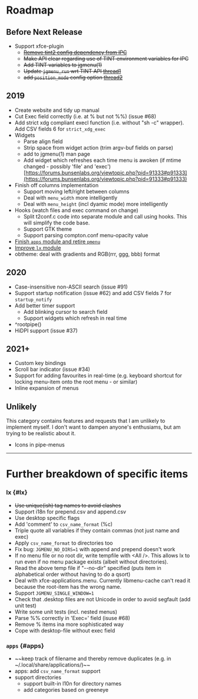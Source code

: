 # Roadmap

## Before Next Release

- Support xfce-plugin
   * ~~[Remove tint2 config dependency from IPC](https://forums.bunsenlabs.org/viewtopic.php?pid=88867#p88867)~~
   * ~~Make API clear regarding use of TINT environment variables for IPC~~
   * ~~Add TINT variables to jgmenu(1)~~
   * ~~Update `jgmenu_run` wrt TINT API [thread1](https://forums.bunsenlabs.org/viewtopic.php?pid=88901#p88901)~~
   * ~~add `position_mode` config option [thread2](https://forums.bunsenlabs.org/viewtopic.php?pid=88563#p88563)~~

## 2019

- Create website and tidy up manual
- Cut Exec field correctly (i.e. at % but not %%) (issue #68)
- Add strict xdg compliant execl function (i.e. without "sh -c" wrapper). Add CSV fields 6 for `strict_xdg_exec`
- Widgets
    * Parse align field
    * Strip space from widget action (trim argv-buf fields on parse)
    * add to jgmenu(1) man page
    * Add widget which refreshes each time menu is awoken (if mtime changed - possibly 'file' and 'exec') [https://forums.bunsenlabs.org/viewtopic.php?pid=91333#p91333](https://forums.bunsenlabs.org/viewtopic.php?pid=91333#p91333)
- Finish off columns implementation
    * Support moving left/right between columns
    * Deal with `menu_width` more intelligently
    * Deal with `menu_height` (incl dyamic mode) more intelligently
- Hooks (watch files and exec command on change)
  * Split t2conf.c code into separate module and call using hooks. This will simplify the code base.
  * Support GTK theme
  * Support parsing compton.conf menu-opacity value
- [Finish `apps` module and retire `pmenu`](#apps)
- [Improve `lx` module](#lx)
- obtheme: deal with gradients and RGB(rrr, ggg, bbb) format

## 2020

- Case-insensitive non-ASCII search (issue #91)
- Support startup notification (issue #62) and add CSV fields 7 for `startup_notify`
- Add better timer support
  * Add blinking cursor to search field
  * Support widgets which refresh in real time
- ^rootpipe()
- HiDPI support (issue #37)

## 2021+

- Custom key bindings
- Scroll bar indicator (issue #34)
- Support for adding favourites in real-time (e.g. keyboard shortcut for locking menu-item onto the root menu - or similar)
- Inline expansion of menus

## Unlikely

This category contains features and requests that I am unlikely to implement myself. I don't want to dampen anyone's enthusiams, but am trying to be realistic about it.

- Icons in pipe-menus

<hr />

# Further breakdown of specific items

### lx {#lx}

- ~~Use unique(ish) tag names to avoid clashes~~
- Support i18n for prepend.csv and append.csv
- Use desktop specific flags
- Add 'comment' to `csv_name_format` (%c)
- Triple quote all variables if they contain commas (not just name and exec)
- Apply `csv_name_format` to directories too
- Fix bug: `JGMENU_NO_DIRS=1` with append and prepend doesn't work
- If no menu file or no root dir, write tempfile with &lt;All /&gt;. This allows lx to run even if no menu package exists (albeit without directories).
- Read the above temp file if "--no-dir" specified (puts item in alphabetical order without having to do a qsort)
- Deal with xfce-applications.menu. Currently libmenu-cache can't read it because the root-item has the wrong name.
- Support `JGMENU_SINGLE_WINDOW=1`
- Check that .desktop files are not Unicode in order to avoid segfault (add unit test)
- Write some unit tests (incl. nested menus)
- Parse %% correctly in 'Exec=' field (isuse #68)
- Remove % items ina more sophisticated way
- Cope with desktop-file without exec field


### `apps` {#apps}

- ~~keep track of filename and thereby remove duplicates (e.g. in ~/.local/share/applications/)~~
- apps: add `csv_name_format` support
- support directories
  * support built-in l10n for directory names
  * add categories based on greeneye

